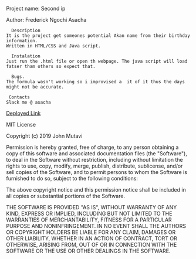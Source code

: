 Project name: Second ip

Author: Frederick Ngochi Asacha
      
      Description
    It is the project get someones potential Akan name from their birthday information.
    Written in HTML/CSS and Java script.

      Instalation
    Just run the .html file or open th webpage. The java script will load fatser tham others so expect that. 

      Bugs.
    The formula wasn't working so i improvised a  it of it thus the days might not be accurate.

     Contacts
    Slack me @ asacha

      
     
[Deployed Link](https://fred2401.github.io/first-ip.github.io/)
       
MIT License

Copyright (c) 2019 John Mutavi

Permission is hereby granted, free of charge, to any person obtaining a copy
of this software and associated documentation files (the "Software"), to deal
in the Software without restriction, including without limitation the rights
to use, copy, modify, merge, publish, distribute, sublicense, and/or sell
copies of the Software, and to permit persons to whom the Software is
furnished to do so, subject to the following conditions:

The above copyright notice and this permission notice shall be included in all
copies or substantial portions of the Software.

THE SOFTWARE IS PROVIDED "AS IS", WITHOUT WARRANTY OF ANY KIND, EXPRESS OR
IMPLIED, INCLUDING BUT NOT LIMITED TO THE WARRANTIES OF MERCHANTABILITY,
FITNESS FOR A PARTICULAR PURPOSE AND NONINFRINGEMENT. IN NO EVENT SHALL THE
AUTHORS OR COPYRIGHT HOLDERS BE LIABLE FOR ANY CLAIM, DAMAGES OR OTHER
LIABILITY, WHETHER IN AN ACTION OF CONTRACT, TORT OR OTHERWISE, ARISING FROM,
OUT OF OR IN CONNECTION WITH THE SOFTWARE OR THE USE OR OTHER DEALINGS IN THE
SOFTWARE.

